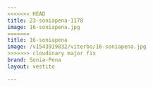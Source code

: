 ```yaml
---
<<<<<<< HEAD
title: 23-soniapena-1178
image: 16-soniapena.jpg
=======
title: 16-soniapena
image: /v1543919832/viterbo/16-soniapena.jpg
>>>>>>> cloudinary major fix
brand: Sonia-Pena
layout: vestito

---
```


